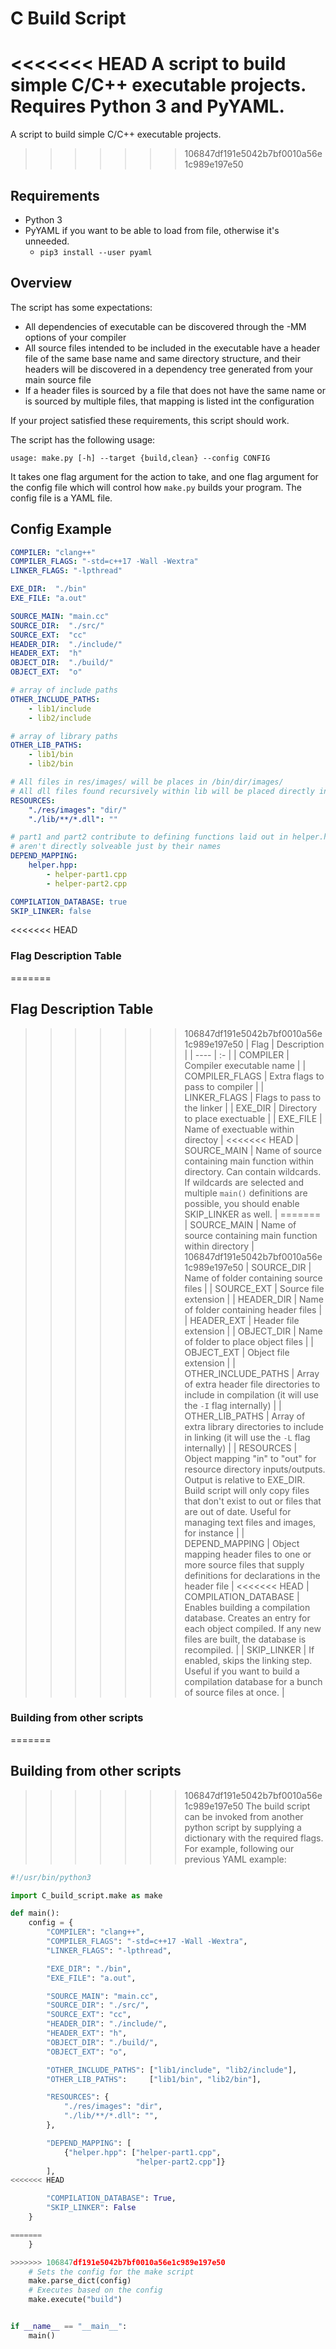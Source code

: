 # C Build Script

<<<<<<< HEAD
A script to build simple C/C++ executable projects. Requires Python 3 and PyYAML.
=======
A script to build simple C/C++ executable projects.
>>>>>>> 106847df191e5042b7bf0010a56e1c989e197e50

## Requirements
- Python 3
- PyYAML if you want to be able to load from file, otherwise it's unneeded.
    - `pip3 install --user pyaml`

## Overview
The script has some expectations:
- All dependencies of executable can be discovered through the -MM options of your compiler
- All source files intended to be included in the executable have a header file of the same base name and same directory structure, and their headers will be discovered in a dependency tree generated from your main source file
- If a header files is sourced by a file that does not have the same name or is sourced by multiple files, that mapping is listed int the configuration

If your project satisfied these requirements, this script should work.

The script has the following usage:
```
usage: make.py [-h] --target {build,clean} --config CONFIG
```
It takes one flag argument for the action to take, and one flag argument for the config file which will control how `make.py` builds your program. The config file is a YAML file.

## Config Example
```yml
COMPILER: "clang++"
COMPILER_FLAGS: "-std=c++17 -Wall -Wextra"
LINKER_FLAGS: "-lpthread"

EXE_DIR:  "./bin"
EXE_FILE: "a.out"

SOURCE_MAIN: "main.cc"
SOURCE_DIR:  "./src/"
SOURCE_EXT:  "cc"
HEADER_DIR:  "./include/"
HEADER_EXT:  "h"
OBJECT_DIR:  "./build/"
OBJECT_EXT:  "o"

# array of include paths
OTHER_INCLUDE_PATHS:
    - lib1/include
    - lib2/include

# array of library paths
OTHER_LIB_PATHS:
    - lib1/bin
    - lib2/bin

# All files in res/images/ will be places in /bin/dir/images/
# All dll files found recursively within lib will be placed directly in bin/
RESOURCES:
    "./res/images": "dir/"
    "./lib/**/*.dll": ""

# part1 and part2 contribute to defining functions laid out in helper.hpp, thus form a dependency tree. Necessary if your source-to-header dependencies
# aren't directly solveable just by their names
DEPEND_MAPPING:
    helper.hpp:
        - helper-part1.cpp
        - helper-part2.cpp

COMPILATION_DATABASE: true
SKIP_LINKER: false
```

<<<<<<< HEAD
### Flag Description Table
=======
## Flag Description Table
>>>>>>> 106847df191e5042b7bf0010a56e1c989e197e50
| Flag                  | Description |
| ----                  | :- |
| COMPILER              | Compiler executable name |
| COMPILER_FLAGS        | Extra flags to pass to compiler |
| LINKER_FLAGS          | Flags to pass to the linker |
| EXE_DIR               | Directory to place exectuable |
| EXE_FILE              | Name of exectuable within directoy |
<<<<<<< HEAD
| SOURCE_MAIN           | Name of source containing main function within directory. Can contain wildcards. If wildcards are selected and multiple `main()` definitions are possible, you should enable SKIP_LINKER as well. |
=======
| SOURCE_MAIN           | Name of source containing main function within directory |
>>>>>>> 106847df191e5042b7bf0010a56e1c989e197e50
| SOURCE_DIR            | Name of folder containing source files |
| SOURCE_EXT            | Source file extension |
| HEADER_DIR            | Name of folder containing header files |
| HEADER_EXT            | Header file extension |
| OBJECT_DIR            | Name of folder to place object files |
| OBJECT_EXT            | Object file extension |
| OTHER_INCLUDE_PATHS   | Array of extra header file directories to include in compilation (it will use the `-I` flag internally) |
| OTHER_LIB_PATHS       | Array of extra library directories to include in linking (it will use the `-L` flag internally) |
| RESOURCES             | Object mapping "in" to "out" for resource directory inputs/outputs. Output is relative to EXE_DIR. Build script will only copy files that don't exist to out or files that are out of date. Useful for managing text files and images, for instance |
| DEPEND_MAPPING        | Object mapping header files to one or more source files that supply definitions for declarations in the header file |
<<<<<<< HEAD
| COMPILATION_DATABASE  | Enables building a compilation database. Creates an entry for each object compiled. If any new files are built, the database is recompiled. |
| SKIP_LINKER           | If enabled, skips the linking step. Useful if you want to build a compilation database for a bunch of source files at once. |

### Building from other scripts
=======

## Building from other scripts

>>>>>>> 106847df191e5042b7bf0010a56e1c989e197e50
The build script can be invoked from another python script by supplying a dictionary with the required flags. For example, following our previous YAML example:

```python
#!/usr/bin/python3

import C_build_script.make as make

def main():
    config = {
        "COMPILER": "clang++",
        "COMPILER_FLAGS": "-std=c++17 -Wall -Wextra",
        "LINKER_FLAGS": "-lpthread",

        "EXE_DIR": "./bin",
        "EXE_FILE": "a.out",

        "SOURCE_MAIN": "main.cc",
        "SOURCE_DIR": "./src/",
        "SOURCE_EXT": "cc",
        "HEADER_DIR": "./include/",
        "HEADER_EXT": "h",
        "OBJECT_DIR": "./build/",
        "OBJECT_EXT": "o",

        "OTHER_INCLUDE_PATHS": ["lib1/include", "lib2/include"],
        "OTHER_LIB_PATHS":     ["lib1/bin", "lib2/bin"],

        "RESOURCES": {
            "./res/images": "dir",
            "./lib/**/*.dll": "",
        },

        "DEPEND_MAPPING": [
            {"helper.hpp": ["helper-part1.cpp",
                            "helper-part2.cpp"]}
        ],
<<<<<<< HEAD

        "COMPILATION_DATABASE": True,
        "SKIP_LINKER": False
    }

=======
    }

>>>>>>> 106847df191e5042b7bf0010a56e1c989e197e50
    # Sets the config for the make script
    make.parse_dict(config)
    # Executes based on the config
    make.execute("build")


if __name__ == "__main__":
    main()
```
